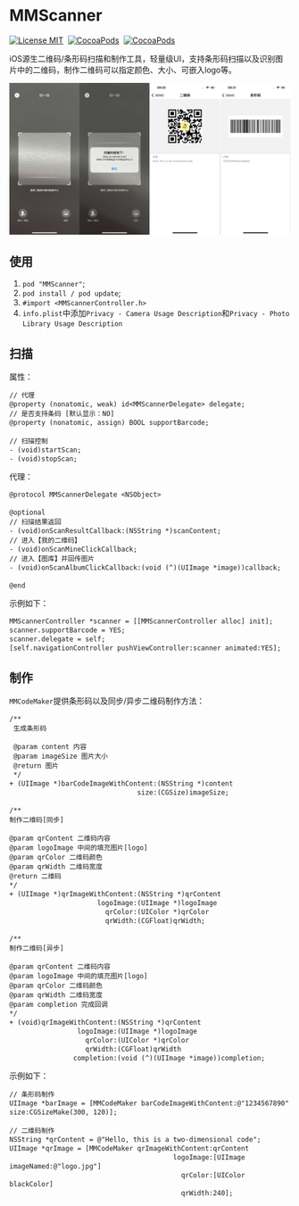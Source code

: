 # MMScanner

[![License MIT](https://img.shields.io/badge/license-MIT-green.svg?style=flat)](https://raw.githubusercontent.com/ChellyLau/MMScanner/master/LICENSE)&nbsp;
[![CocoaPods](http://img.shields.io/cocoapods/v/MMScanner.svg?style=flat)](https://cocoapods.org/pods/MMScanner)&nbsp;
[![CocoaPods](http://img.shields.io/cocoapods/p/MMScanner.svg?style=flat)](https://cocoapods.org/pods/MMScanner)&nbsp;

iOS源生二维码/条形码扫描和制作工具，轻量级UI，支持条形码扫描以及识别图片中的二维码，制作二维码可以指定颜色、大小、可嵌入logo等。

![MMScanner](Screenshot.jpg)

## 使用 

1. `pod "MMScanner"`;
2. `pod install / pod update`;
3. `#import <MMScannerController.h>`
4. `info.plist`中添加`Privacy - Camera Usage Description`和`Privacy - Photo Library Usage Description`

## 扫描 

属性：

```objc
// 代理
@property (nonatomic, weak) id<MMScannerDelegate> delegate;
// 是否支持条码 [默认显示：NO]
@property (nonatomic, assign) BOOL supportBarcode;

// 扫描控制
- (void)startScan;
- (void)stopScan;
```
代理：

```objc
@protocol MMScannerDelegate <NSObject>

@optional
// 扫描结果返回
- (void)onScanResultCallback:(NSString *)scanContent;
// 进入【我的二维码】
- (void)onScanMineClickCallback;
// 进入【图库】并回传图片
- (void)onScanAlbumClickCallback:(void (^)(UIImage *image))callback;

@end
```

示例如下：

```objc
MMScannerController *scanner = [[MMScannerController alloc] init];
scanner.supportBarcode = YES;
scanner.delegate = self;
[self.navigationController pushViewController:scanner animated:YES];
```

## 制作

`MMCodeMaker`提供条形码以及同步/异步二维码制作方法：

```objc
/**
 生成条形码

 @param content 内容
 @param imageSize 图片大小
 @return 图片
 */
+ (UIImage *)barCodeImageWithContent:(NSString *)content
                                size:(CGSize)imageSize;
                                
/**
制作二维码[同步]

@param qrContent 二维码内容
@param logoImage 中间的填充图片[logo]
@param qrColor 二维码颜色
@param qrWidth 二维码宽度
@return 二维码
*/
+ (UIImage *)qrImageWithContent:(NSString *)qrContent
                      logoImage:(UIImage *)logoImage
                        qrColor:(UIColor *)qrColor
                        qrWidth:(CGFloat)qrWidth;

/**
制作二维码[异步]

@param qrContent 二维码内容
@param logoImage 中间的填充图片[logo]
@param qrColor 二维码颜色
@param qrWidth 二维码宽度
@param completion 完成回调
*/
+ (void)qrImageWithContent:(NSString *)qrContent
                 logoImage:(UIImage *)logoImage
                   qrColor:(UIColor *)qrColor
                   qrWidth:(CGFloat)qrWidth
                completion:(void (^)(UIImage *image))completion;
```

示例如下：

```objc
// 条形码制作
UIImage *barImage = [MMCodeMaker barCodeImageWithContent:@"1234567890" size:CGSizeMake(300, 120)];

// 二维码制作
NSString *qrContent = @"Hello, this is a two-dimensional code";
UIImage *qrImage = [MMCodeMaker qrImageWithContent:qrContent
                                         logoImage:[UIImage imageNamed:@"logo.jpg"]
                                           qrColor:[UIColor blackColor]
                                           qrWidth:240];
```
